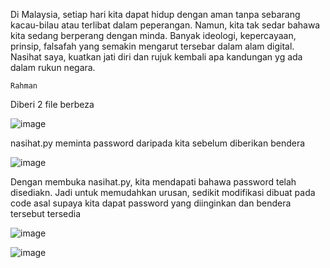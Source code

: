 Di Malaysia, setiap hari kita dapat hidup dengan aman tanpa sebarang kacau-bilau atau terlibat dalam peperangan. Namun, kita tak sedar bahawa kita sedang berperang dengan minda. Banyak ideologi, kepercayaan, prinsip, falsafah yang semakin mengarut tersebar dalam alam digital. Nasihat saya, kuatkan jati diri dan rujuk kembali apa kandungan yg ada dalam rukun negara.

    Rahman

Diberi 2 file berbeza

![image](https://github.com/6D756E6972/3108CTF/assets/129729880/17de72f3-1ec5-409c-acf7-023a2f848164)

nasihat.py meminta password daripada kita sebelum diberikan bendera

![image](https://github.com/6D756E6972/3108CTF/assets/129729880/c41bb729-e29e-4425-a1d1-28ea270b2b11)

Dengan membuka nasihat.py, kita mendapati bahawa password telah disediakn. Jadi untuk memudahkan urusan, sedikit modifikasi dibuat pada code asal supaya kita dapat password yang diinginkan dan bendera tersebut tersedia

![image](https://github.com/6D756E6972/3108CTF/assets/129729880/db3eb7ed-4bc3-4283-9176-fb297341d3d0)

![image](https://github.com/6D756E6972/3108CTF/assets/129729880/7618d5a0-2e02-46c5-b8d9-308bf2d8b432)

